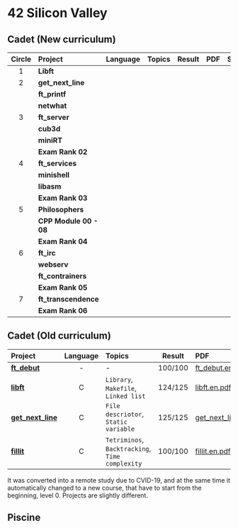 # 42 Silicon Valley

## Cadet (New curriculum)
|Circle|Project|Language|Topics|Result|PDF|Status|
|:-:|:-|:-:|:-|:-:|:-|:-:|
|1|**Libft**||||||
|2|**get_next_line**||||||
||**ft_printf**||||||
||**netwhat**||||||
|3|**ft_server**||||||
||**cub3d**||||||
||**miniRT**||||||
||**Exam Rank 02**||||||
|4|**ft_services**||||||
||**minishell**||||||
||**libasm**||||||
||**Exam Rank 03**||||||
|5|**Philosophers**||||||
||**CPP Module 00 - 08**||||||
||**Exam Rank 04**||||||
|6|**ft_irc**||||||
||**webserv**||||||
||**ft_contrainers**||||||
||**Exam Rank 05**||||||
|7|**ft_transcendence**||||||
||**Exam Rank 06**||||||

## Cadet (Old curriculum)

|Project|Language|Topics|Result|PDF|Status|
|:-|:-:|:-|:-:|:-|:-:|
|[**ft_debut**]|-|-|100/100|[ft_debut.en.pdf]|finish|
|[**libft**]|C|`Library`, `Makefile`, `Linked list`|124/125|[libft.en.pdf]|finish|
|[**get_next_line**]|C|`File descriotor`, `Static variable`|125/125|[get_next_line.en.pdf]|finish|
|[**fillit**]|C|`Tetriminos`, `Backtracking`, `Time complexity`|100/100|[fillit.en.pdf]|finish|

[**ft_debut**]: https://github.com/lisy0123/42/tree/master/Cadet_old/ft_debut
[**libft**]: https://github.com/lisy0123/42/tree/master/Cadet_old/libft
[**get_next_line**]: https://github.com/lisy0123/42/tree/master/Cadet_old/get_next_line
[**fillit**]: https://github.com/lisy0123/42/tree/master/Cadet_old/fillit

[ft_debut.en.pdf]: https://github.com/lisy0123/42/blob/master/Cadet_old/PDF/ft_debut.en.pdf
[libft.en.pdf]: https://github.com/lisy0123/42/blob/master/Cadet_old/PDF/libft.en.pdf
[get_next_line.en.pdf]: https://github.com/lisy0123/42/blob/master/Cadet_old/PDF/get_next_line.en.pdf
[fillit.en.pdf]: https://github.com/lisy0123/42/blob/master/Cadet_old/PDF/fillit.en.pdf

It was converted into a remote study due to CVID-19, and at the same time it automatically changed to a new course, that have to start from the beginning, level 0. 
Projects are slightly different.

## Piscine

<!--stackedit_data:
eyJoaXN0b3J5IjpbMjg0NjQ4NzI5LDExNzczNzUzMzYsMTIyMD
kzOTQ5LC05NzY3Mjg1NzldfQ==
-->